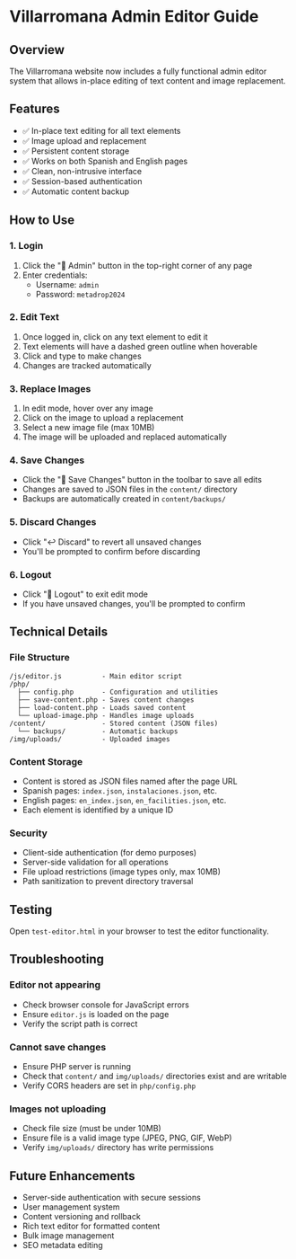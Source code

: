 # Villarromana Admin Editor Guide

## Overview
The Villarromana website now includes a fully functional admin editor system that allows in-place editing of text content and image replacement.

## Features
- ✅ In-place text editing for all text elements
- ✅ Image upload and replacement
- ✅ Persistent content storage
- ✅ Works on both Spanish and English pages
- ✅ Clean, non-intrusive interface
- ✅ Session-based authentication
- ✅ Automatic content backup

## How to Use

### 1. Login
1. Click the "🔐 Admin" button in the top-right corner of any page
2. Enter credentials:
   - Username: `admin`
   - Password: `metadrop2024`

### 2. Edit Text
1. Once logged in, click on any text element to edit it
2. Text elements will have a dashed green outline when hoverable
3. Click and type to make changes
4. Changes are tracked automatically

### 3. Replace Images
1. In edit mode, hover over any image
2. Click on the image to upload a replacement
3. Select a new image file (max 10MB)
4. The image will be uploaded and replaced automatically

### 4. Save Changes
- Click the "💾 Save Changes" button in the toolbar to save all edits
- Changes are saved to JSON files in the `content/` directory
- Backups are automatically created in `content/backups/`

### 5. Discard Changes
- Click "↩️ Discard" to revert all unsaved changes
- You'll be prompted to confirm before discarding

### 6. Logout
- Click "🚪 Logout" to exit edit mode
- If you have unsaved changes, you'll be prompted to confirm

## Technical Details

### File Structure
```
/js/editor.js          - Main editor script
/php/
  ├── config.php       - Configuration and utilities
  ├── save-content.php - Saves content changes
  ├── load-content.php - Loads saved content
  └── upload-image.php - Handles image uploads
/content/              - Stored content (JSON files)
  └── backups/         - Automatic backups
/img/uploads/          - Uploaded images
```

### Content Storage
- Content is stored as JSON files named after the page URL
- Spanish pages: `index.json`, `instalaciones.json`, etc.
- English pages: `en_index.json`, `en_facilities.json`, etc.
- Each element is identified by a unique ID

### Security
- Client-side authentication (for demo purposes)
- Server-side validation for all operations
- File upload restrictions (image types only, max 10MB)
- Path sanitization to prevent directory traversal

## Testing
Open `test-editor.html` in your browser to test the editor functionality.

## Troubleshooting

### Editor not appearing
- Check browser console for JavaScript errors
- Ensure `editor.js` is loaded on the page
- Verify the script path is correct

### Cannot save changes
- Ensure PHP server is running
- Check that `content/` and `img/uploads/` directories exist and are writable
- Verify CORS headers are set in `php/config.php`

### Images not uploading
- Check file size (must be under 10MB)
- Ensure file is a valid image type (JPEG, PNG, GIF, WebP)
- Verify `img/uploads/` directory has write permissions

## Future Enhancements
- Server-side authentication with secure sessions
- User management system
- Content versioning and rollback
- Rich text editor for formatted content
- Bulk image management
- SEO metadata editing
